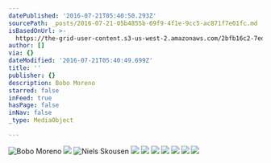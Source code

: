 ```yaml
---
datePublished: '2016-07-21T05:40:50.293Z'
sourcePath: _posts/2016-07-21-05b4855b-69f9-4f1e-9cc5-ac871f7e01fc.md
isBasedOnUrl: >-
  https://the-grid-user-content.s3-us-west-2.amazonaws.com/2bfb16c2-7eda-46f6-9755-a7e3330a951f.jpg
author: []
via: {}
dateModified: '2016-07-21T05:40:49.699Z'
title: ''
publisher: {}
description: Bobo Moreno
starred: false
inFeed: true
hasPage: false
inNav: false
_type: MediaObject

---
```

![Bobo Moreno](https://imgflo.herokuapp.com/graph/vahj1ThiexotieMo/4465ea19182937600133d8cce12b8ca2/croprotate.jpg?cropheight=656&cropwidth=768&degrees=0&input=https%3A%2F%2Fthe-grid-user-content.s3-us-west-2.amazonaws.com%2F04a78479-aa62-41a0-9f58-12d5548211ab.jpg&x=225&y=0)
![](https://the-grid-user-content.s3-us-west-2.amazonaws.com/9baebaa4-fafb-448c-817c-7a2056ee49e2.jpg)
![Niels Skousen](https://the-grid-user-content.s3-us-west-2.amazonaws.com/236f2d78-3e3c-4015-a9a0-d24bb029c212.jpg)
![](https://the-grid-user-content.s3-us-west-2.amazonaws.com/9bc7cbe9-6899-4a61-a8ef-3ccfd75f183d.jpg)
![](https://the-grid-user-content.s3-us-west-2.amazonaws.com/52059049-d627-4462-bc23-385e02b8031b.jpg)
![](https://the-grid-user-content.s3-us-west-2.amazonaws.com/db33e8c5-dd57-4df9-966e-977aa2b826a6.jpg)
![](https://the-grid-user-content.s3-us-west-2.amazonaws.com/7acfd3ae-61ab-4474-90e0-ff30d896366f.jpg)
![](https://the-grid-user-content.s3-us-west-2.amazonaws.com/55aae02c-c7de-431d-9ca5-13b42baf862a.jpg)
![](https://the-grid-user-content.s3-us-west-2.amazonaws.com/2bfb16c2-7eda-46f6-9755-a7e3330a951f.jpg)
![](https://the-grid-user-content.s3-us-west-2.amazonaws.com/8ce243cf-9826-4e02-bcc7-61a2c6213ba7.jpg)